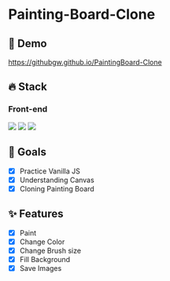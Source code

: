 # Painting-Board-Clone

## 🔗 Demo
https://githubgw.github.io/PaintingBoard-Clone

## 🔥 Stack
### Front-end
<img src="https://img.shields.io/badge/HTML5-E34F26?style=for-the-badge&logo=HTML5&logoColor=white" /> <img src="https://img.shields.io/badge/CSS3-1572B6?style=for-the-badge&logo=CSS3&logoColor=white"/> 
<img src="https://img.shields.io/badge/Javascript-black?style=for-the-badge&logo=Javascript&logoColor=F7DF1E"/>

## 🌈 Goals
- [x] Practice Vanilla JS
- [x] Understanding Canvas
- [x] Cloning Painting Board

## ✨ Features
- [x] Paint
- [x] Change Color
- [x] Change Brush size
- [x] Fill Background
- [x] Save Images
